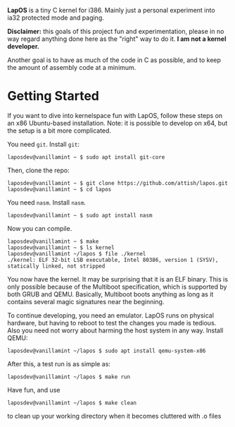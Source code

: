 **LapOS** is a tiny C kernel for i386. Mainly just a personal experiment into ia32 protected mode and paging.

**Disclaimer:** this goals of this project fun and experimentation, please in no way regard anything done here as the "right" way to do it. **I am not a kernel developer.**

Another goal is to have as much of the code in C as possible, and to keep the amount of assembly code at a minimum.

# Getting Started

If you want to dive into kernelspace fun with LapOS, follow these steps on an x86 Ubuntu-based installation. Note: it is possible to develop on x64, but the setup is a bit more complicated.

You need `git`. Install `git`:

    laposdev@vanillamint ~ $ sudo apt install git-core

Then, clone the repo:

    laposdev@vanillamint ~ $ git clone https://github.com/attish/lapos.git
    laposdev@vanillamint ~ $ cd lapos

You need `nasm`. Install `nasm`.

    laposdev@vanillamint ~ $ sudo apt install nasm

Now you can compile.

    laposdev@vanillamint ~ $ make
    laposdev@vanillamint ~ $ ls kernel
    laposdev@vanillamint ~/lapos $ file ./kernel
    ./kernel: ELF 32-bit LSB executable, Intel 80386, version 1 (SYSV), statically linked, not stripped

You now have the kernel. It may be surprising that it is an ELF binary. This is only possible because of the Multiboot specification, which is supported by both GRUB and QEMU. Basically, Multiboot boots anything as long as it contains several magic signatures near the beginning.

To continue developing, you need an emulator. LapOS runs on physical hardware, but having to reboot to test the changes you made is tedious. Also you need not worry about harming the host system in any way. Install QEMU:

    laposdev@vanillamint ~/lapos $ sudo apt install qemu-system-x86

After this, a test run is as simple as:

    laposdev@vanillamint ~/lapos $ make run

Have fun, and use 

    laposdev@vanillamint ~/lapos $ make clean

to clean up your working directory when it becomes cluttered with .o files

